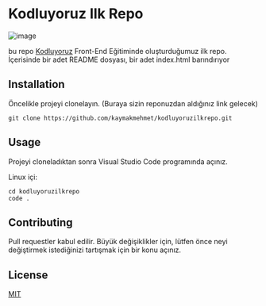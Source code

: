 # Kodluyoruz Ilk Repo
![image](https://www.hizliresim.com/nwtd2pd)

bu repo [Kodluyoruz](kodluyoruz.org) Front-End Eğitiminde oluşturduğumuz ilk repo. İçerisinde bir adet README dosyası, bir adet index.html barındırıyor

## Installation
Öncelikle projeyi clonelayın. (Buraya sizin reponuzdan aldığınız link gelecek)

```
git clone https://github.com/kaymakmehmet/kodluyoruzilkrepo.git
```

## Usage
Projeyi cloneladıktan sonra Visual Studio Code programında açınız.

Linux içi:
```
cd kodluyoruzilkrepo
code .
```

## Contributing
Pull requestler kabul edilir. Büyük değişiklikler için, lütfen önce neyi değiştirmek istediğinizi tartışmak için bir konu açınız.

## License
[MIT](https://choosealicense.com/licenses/mit/)
